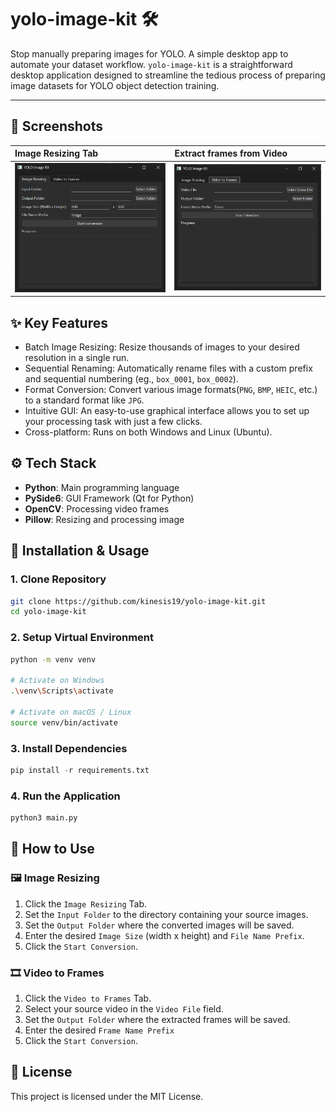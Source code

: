 # yolo-image-kit 🛠️
Stop manually preparing images for YOLO. A simple desktop app to automate your dataset workflow.
`yolo-image-kit` is a straightforward desktop application designed to streamline the tedious process of preparing image datasets for YOLO object detection training.

---

## 📸 Screenshots
| Image Resizing Tab | Extract frames from Video |
| :----------------- | :------------------------ |
| ![img_image_resizing_tab](/assets/img_image_resizing_tab.png) | ![img_video_to_frames_tab](/assets/img_video_to_frames_tab.png) |




## ✨ Key Features
- Batch Image Resizing: Resize thousands of images to your desired resolution in a single run.
- Sequential Renaming: Automatically rename files with a custom prefix and sequential numbering (eg., `box_0001`, `box_0002`).
- Format Conversion: Convert various image formats(`PNG`, `BMP`, `HEIC`, etc.) to a standard format like `JPG`.
- Intuitive GUI: An easy-to-use graphical interface allows you to set up your processing task with just a few clicks.
- Cross-platform: Runs on both Windows and Linux (Ubuntu).


## ⚙️ Tech Stack
- **Python**: Main programming language
- **PySide6**: GUI Framework (Qt for Python)
- **OpenCV**: Processing video frames
- **Pillow**: Resizing and processing image


## 🚀 Installation & Usage

### 1. Clone Repository
```bash
git clone https://github.com/kinesis19/yolo-image-kit.git
cd yolo-image-kit
```

### 2. Setup Virtual Environment
```bash
python -m venv venv

# Activate on Windows
.\venv\Scripts\activate

# Activate on macOS / Linux
source venv/bin/activate
```

### 3. Install Dependencies
```python
pip install -r requirements.txt
```

### 4. Run the Application
```python
python3 main.py
```


## 📖 How to Use
### 🖼️ Image Resizing
1. Click the `Image Resizing` Tab.
2. Set the `Input Folder` to the directory containing your source images.
3. Set the `Output Folder` where the converted images will be saved.
4. Enter the desired `Image Size` (width x height) and `File Name Prefix`.
5. Click the `Start Conversion`.

### 🎞️ Video to Frames
1. Click the `Video to Frames` Tab.
2. Select your source video in the `Video File` field.
3. Set the `Output Folder` where the extracted frames will be saved.
4. Enter the desired `Frame Name Prefix`
5. Click the `Start Conversion`.

## 📜 License
This project is licensed under the MIT License.